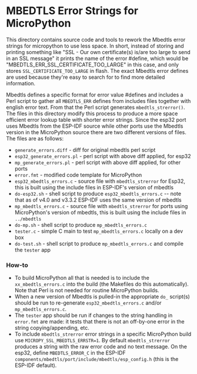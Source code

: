 MBEDTLS Error Strings for MicroPython
=====================================

This directory contains source code and tools to rework the Mbedtls error strings for
micropython to use less space. In short, instead of storing and printing something like
"SSL - Our own certificate(s) is/are too large to send in an SSL message" it prints
the name of the error #define, which would be "MBEDTLS_ERR_SSL_CERTIFICATE_TOO_LARGE" in
this case, and only stores `SSL_CERTIFICATE_TOO_LARGE` in flash. The exact Mbedtls error
defines are used because they're easy to search for to find more detailed information.

Mbedtls defines a specific format for error value #defines and
includes a Perl script to gather all `MBEDTLS_ERR` defines from includes files together with
english error text. From that the Perl script generates `mbedtls_strerror()`. The files in this
directory modify this process to produce a more space efficient error lookup table with
shorter error strings. Since the esp32 port uses Mbedtls from the ESP-IDF source while other ports
use the Mbedtls version in the MicroPython source there are two different versions of files.
The files are as follows:
- `generate_errors.diff` - diff for original mbedtls perl script
- `esp32_generate_errors.pl` - perl script with above diff applied, for esp32
- `mp_generate_errors.pl` - perl script with above diff applied, for other ports
- `error.fmt` - modified code template for MicroPython
- `esp32_mbedtls_errors.c` - source file with `mbedtls_strerror` for Esp32, this is built
  using the include files in ESP-IDF's version of mbedtls
- `do-esp32.sh` - shell script to produce `esp32_mbedtls_errors.c` -- note that as of v4.0
  and v3.3.2 ESP-IDF uses the same version of mbedtls
- `mp_mbedtls_errors.c` - source file with `mbedtls_strerror` for ports using MicroPython's
  version of mbedtls, this is built using the include files in `../mbedtls`
- `do-mp.sh` - shell script to produce `mp_mbedtls_errors.c`
- `tester.c` - simple C main to test `mp_mbedtls_errors.c` locally on a dev box
- `do-test.sh` - shell script to produce `mp_mbedtls_errors.c` and compile the `tester` app

### How-to

- To build MicroPython all that is needed is to include the `xx_mbedtls_errors.c` into the build
  (the Makefiles do this automatically). Note that Perl is not needed for routine MicroPython
  builds.
- When a new version of Mbedtls is pulled-in the appropriate `do_` script(s) should be run to
  re-generate `esp32_mbedtls_errors.c` and/or `mp_mbedtls_errors.c`.
- The `tester` app should be run if changes to the string handling in `error.fmt` are made:
  it tests that there is not an off-by-one error in the string copying/appending, etc.
- To include `mbedtls_strerror` error strings in a specific MicroPython build use
  `MICROPY_SSL_MBEDTLS_ERRSTR=1`. By default `mbedtls_strerror` produces a string with the raw
  error code and no text message.
  On the esp32, define `MBEDTLS_ERROR_C` in the ESP-IDF
  `components/mbedtls/port/include/mbedtls/esp_config.h` (this is the ESP-IDF default).
